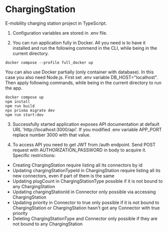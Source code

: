 # ChargingStation
E-mobility charging station project in TypeScript.

1. Configuration variables are stored in .env file.

2. You can run application fully in Docker. All you need is to have it installed and run the following commend in the CLI, while being in the current directory.

```
docker compose --profile full_docker up
```

You can also use Docker partially (only container with database). In this case you also need Node.js. First set .env variable DB_HOST="localhost". Then apply following commands, while being in the current directory to run the app.

```
docker compose up
npm install
npm run build
npx prisma migrate dev
npm run start:dev
```

3. Successfully started application exposes API documentation at default URL 'http://localhost:3000/api'. If you modified .env variable APP_PORT replace number 3000 with that value.

4. To access API you need to get JWT from /auth endpoint. Send POST request with AUTHORIZATION_PASSWORD in body to acquire it.
Specific restrictions:
- Creating ChargingStation require listing all its connectors by id
- Updating chargingStationTypeId in ChargingStation require listing all its new connectors, even if part of them is the same
- Updating plugCount in ChargingStationType possible if it is not bound to any ChargingStation
- Updating chargingStationId in Connector only possible via accessing ChargingStation
- Updating priority in Connector to true only possible if it is not bound to ChargingStation or ChargingStation hasn't got any Connector with true priority
- Deleting ChargingStationType and Connector only possible if they are not bound to any ChargingStation
